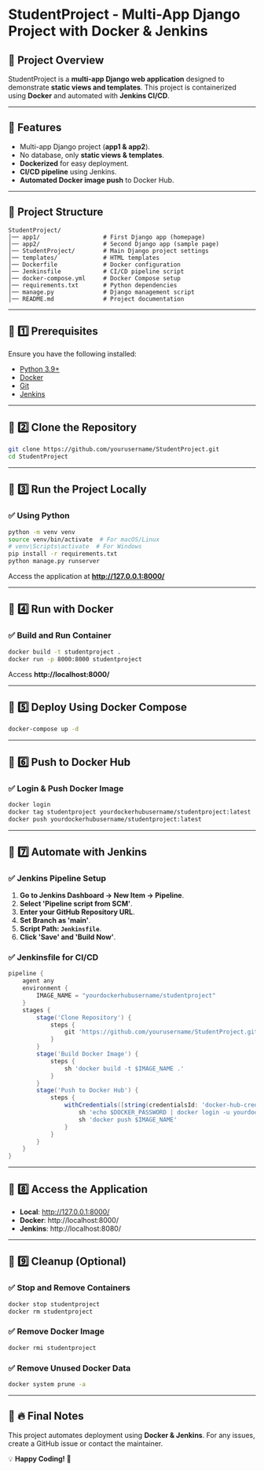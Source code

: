 # **StudentProject - Multi-App Django Project with Docker & Jenkins**

## **📌 Project Overview**
StudentProject is a **multi-app Django web application** designed to demonstrate **static views and templates**. This project is containerized using **Docker** and automated with **Jenkins CI/CD**.

---
## **🚀 Features**
- Multi-app Django project (**app1 & app2**).
- No database, only **static views & templates**.
- **Dockerized** for easy deployment.
- **CI/CD pipeline** using Jenkins.
- **Automated Docker image push** to Docker Hub.

---
## **📌 Project Structure**
```
StudentProject/
│── app1/                  # First Django app (homepage)
│── app2/                  # Second Django app (sample page)
│── StudentProject/        # Main Django project settings
│── templates/             # HTML templates
│── Dockerfile             # Docker configuration
│── Jenkinsfile            # CI/CD pipeline script
│── docker-compose.yml     # Docker Compose setup
│── requirements.txt       # Python dependencies
│── manage.py              # Django management script
│── README.md              # Project documentation
```

---
## **📌 1️⃣ Prerequisites**
Ensure you have the following installed:
- [Python 3.9+](https://www.python.org/downloads/)
- [Docker](https://www.docker.com/get-started)
- [Git](https://git-scm.com/downloads)
- [Jenkins](https://www.jenkins.io/download/)

---
## **📌 2️⃣ Clone the Repository**
```bash
git clone https://github.com/yourusername/StudentProject.git
cd StudentProject
```

---
## **📌 3️⃣ Run the Project Locally**
### ✅ **Using Python**
```bash
python -m venv venv
source venv/bin/activate  # For macOS/Linux
# venv\Scripts\activate  # For Windows
pip install -r requirements.txt
python manage.py runserver
```
Access the application at **http://127.0.0.1:8000/**

---
## **📌 4️⃣ Run with Docker**
### ✅ **Build and Run Container**
```bash
docker build -t studentproject .
docker run -p 8000:8000 studentproject
```
Access **http://localhost:8000/**

---
## **📌 5️⃣ Deploy Using Docker Compose**
```bash
docker-compose up -d
```

---
## **📌 6️⃣ Push to Docker Hub**
### ✅ **Login & Push Docker Image**
```bash
docker login
docker tag studentproject yourdockerhubusername/studentproject:latest
docker push yourdockerhubusername/studentproject:latest
```

---
## **📌 7️⃣ Automate with Jenkins**
### ✅ **Jenkins Pipeline Setup**
1. **Go to Jenkins Dashboard → New Item → Pipeline**.
2. **Select 'Pipeline script from SCM'**.
3. **Enter your GitHub Repository URL**.
4. **Set Branch as 'main'**.
5. **Script Path: `Jenkinsfile`**.
6. **Click 'Save' and 'Build Now'**.

### ✅ **Jenkinsfile for CI/CD**
```groovy
pipeline {
    agent any
    environment {
        IMAGE_NAME = "yourdockerhubusername/studentproject"
    }
    stages {
        stage('Clone Repository') {
            steps {
                git 'https://github.com/yourusername/StudentProject.git'
            }
        }
        stage('Build Docker Image') {
            steps {
                sh 'docker build -t $IMAGE_NAME .'
            }
        }
        stage('Push to Docker Hub') {
            steps {
                withCredentials([string(credentialsId: 'docker-hub-credentials', variable: 'DOCKER_PASSWORD')]) {
                    sh 'echo $DOCKER_PASSWORD | docker login -u yourdockerhubusername --password-stdin'
                    sh 'docker push $IMAGE_NAME'
                }
            }
        }
    }
}
```

---
## **📌 8️⃣ Access the Application**
- **Local**: http://127.0.0.1:8000/
- **Docker**: http://localhost:8000/
- **Jenkins**: http://localhost:8080/

---
## **📌 9️⃣ Cleanup (Optional)**
### ✅ **Stop and Remove Containers**
```bash
docker stop studentproject
docker rm studentproject
```

### ✅ **Remove Docker Image**
```bash
docker rmi studentproject
```

### ✅ **Remove Unused Docker Data**
```bash
docker system prune -a
```

---
## **📌  🔥 Final Notes**
This project automates deployment using **Docker & Jenkins**. For any issues, create a GitHub issue or contact the maintainer.

💡 **Happy Coding! 🚀**
